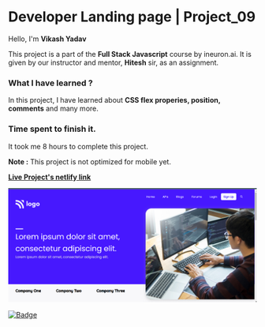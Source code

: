 # **Developer Landing page | Project_09**

Hello, I'm **Vikash Yadav** 

This project is a part of the **Full Stack Javascript** course by ineuron.ai. It is given by our instructor and mentor, **Hitesh** sir,  as an assignment.


### **What I have learned ?**

In this project, I have learned about **CSS flex properies, position, comments** and many more.

### **Time spent to finish it.**

It took me 8 hours to complete this project.

**Note :** This project is not optimized for mobile yet.


**[Live Project's netlify link](https://developer-landing-page-project-09.netlify.app/ "Project link")**



[![Project ScreenShot](./css%20project_09%20done.png)](https://developer-landing-page-project-09.netlify.app/ "Project link")


[![Badge](https://img.shields.io/badge/Project__09-Developer%20Landing%20page-yellow)](https://developer-landing-page-project-09.netlify.app/ "Project link")